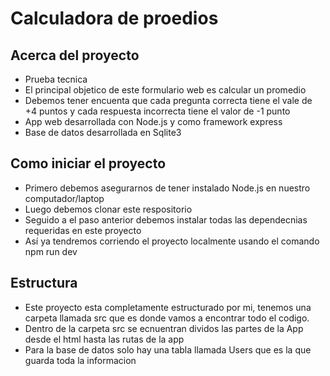 # Calculadora de proedios

## Acerca del proyecto
* Prueba tecnica
* El principal objetico de este formulario web es calcular un promedio
* Debemos tener encuenta que cada pregunta correcta tiene el vale de +4 puntos y cada respuesta incorrecta tiene el valor de -1 punto
* App web desarrollada con Node.js y como framework express
* Base de datos desarrollada en Sqlite3

## Como iniciar el proyecto
* Primero debemos asegurarnos de tener instalado Node.js en nuestro computador/laptop
* Luego debemos clonar este respositorio
* Seguido a el paso anterior debemos instalar todas las dependecnias requeridas en este proyecto
* Así ya tendremos corriendo el proyecto localmente usando el comando npm run dev

## Estructura
* Este proyecto esta completamente estructurado por mi, tenemos una carpeta llamada src que es donde vamos a encontrar todo el codigo.
* Dentro de la carpeta src se ecnuentran dividos las partes de la App desde el html hasta las rutas de la app
* Para la base de datos solo hay una tabla llamada Users que es la que guarda toda la informacion


